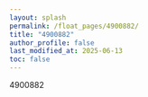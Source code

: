 ```yaml
---
layout: splash
permalink: /float_pages/4900882/
title: "4900882"
author_profile: false
last_modified_at: 2025-06-13
toc: false
---
```

 
4900882
